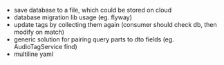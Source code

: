 - save database to a file, which could be stored on cloud
- database migration lib usage (eg. flyway)
- update tags by collecting them again (consumer should check db, then modify on match)
- generic solution for pairing query parts to dto fields (eg. AudioTagService find)
- multiline yaml 
